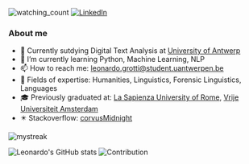 <img src="https://komarev.com/ghpvc/?username=corvusMidnight&color=brightgreen" alt="watching_count" /> <a href="https://www.linkedin.com/in/leonardo-grotti-a8a64a205/" target="_blank"><img src="https://img.shields.io/badge/LinkedIn-%230077B5.svg?&style=flat-square&logo=linkedin&logoColor=white" alt="LinkedIn"></a>



### About me


- 🏫 Currently sutdying Digital Text Analysis at [University of Antwerp](https://www.uantwerpen.be/en/study/programmes/all-programmes/digital-text-analysis/)
- 🌱 I’m currently learning Python, Machine Learning, NLP
- 📫 How to reach me: leonardo.grotti@student.uantwerpen.be
- 📕 Fields of expertise: Humanities, Linguistics,  Forensic Linguistics, Languages
- 🎓 Previously graduated at: [La Sapienza University of Rome](https://corsidilaurea.uniroma1.it/it/corso/2021/29949/home), [Vrije Universiteit Amsterdam](https://vu.nl/en/education/master/humanities-research)
- ✴️ Stackoverflow: [corvusMidnight](https://stackoverflow.com/users/17034564/corvusmidnight)

<img src="https://github-readme-streak-stats.herokuapp.com/?user=corvusMidnight&theme=tokyonight" alt="mystreak"/>

![Leonardo's GitHub stats](https://github-readme-stats.vercel.app/api?username=corvusMidnight&show_icons=true&theme=merko)
![Contribution](https://activity-graph.herokuapp.com/graph?username=corvusMidnight&theme=react-dark&hide_border=true&area=true)
